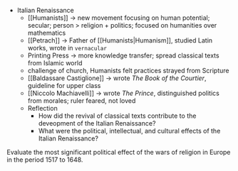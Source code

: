 
- Italian Renaissance
	- [[Humanists]] -> new movement focusing on human potential; secular; person > religion + politics; focused on humanities over mathematics
	- [[Petrach]] -> Father of [[Humanists|Humanism]], studied Latin works, wrote in `vernacular`
	- Printing Press -> more knowledge transfer; spread classical texts from Islamic world
	- challenge of church, Humanists felt practices strayed from Scripture
	- [[Baldassare Castiglione]] -> wrote *The Book of the Courtier*, guideline for upper class
	- [[Niccolo Machiavelli]] -> wrote *The Prince*, distinguished politics from morales; ruler feared, not loved
	- Reflection
		- How did the revival of classical texts contribute to the deveopment of the Italian Renaissance?
		- What were the political, intellectual, and cultural effects of the Italian Renaissance?

Evaluate the most significant political effect of the wars of religion in Europe in the period 1517 to 1648.